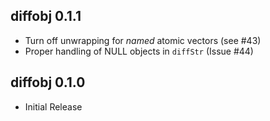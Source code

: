 ## diffobj 0.1.1

* Turn off unwrapping for _named_ atomic vectors (see #43)
* Proper handling of NULL objects in `diffStr` (Issue #44)

## diffobj 0.1.0

* Initial Release
